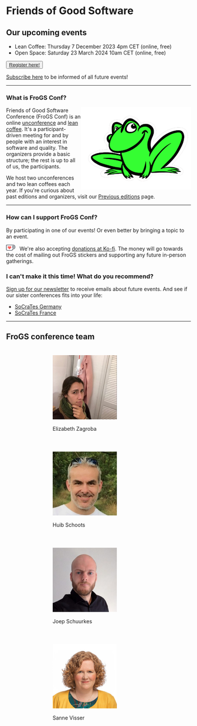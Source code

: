 <!--
.. title: FroGS conf
.. slug: index
.. date: 2023-11-19
.. tags: 
.. category: 
.. link: 
.. description: Friends of Good Software (FroGS) - Thursday 7 December 2023 4pm CEST (online lean coffee)
.. type: text
.. hidetitle: true
-->

# Friends of Good Software

<div style="margin-top: 1rem"/>

## Our upcoming events
- Lean Coffee: Thursday 7 December 2023 4pm CET (online, free)
- Open Space: Saturday 23 March 2024 10am CET (online, free)

<button><a href="https://subscribepage.io/KXkZJ9" target="_blank">Register here!</a></button>

<a class="ml-onclick-form" href="javascript:void(0)" onclick="ml('show', 'f3PgCU', true)">Subscribe here</a> to be informed of all future events!

---

### What is FroGS Conf?

<img width="300px" src="/assets/images/frog-color-outline.png" style="float:right;"/>

Friends of Good Software Conference (FroGS Conf) is an online [unconference](https://www.youtube.com/watch?v=c57sw2icUjI) and [lean coffee](http://leancoffee.org/). It's a participant-driven meeting for and by people with an interest in software and quality. The organizers provide a basic structure; the rest is up to all of us, the participants.

We host two unconferences and two lean coffees each year. If you're curious about past editions and organizers, visit our [Previous editions](link://slug/previous-editions) page.

---

### How can I support FroGS Conf?

By participating in one of our events! Or even better by bringing a topic to an event.

<img src="/assets/images/Kofi_logo_RGB_Outline.png" style="height:1rem; margin-right:0.5rem;"/> We're also accepting [donations at Ko-fi](https://ko-fi.com/frogsconf). The money will go towards the cost of mailing out FroGS stickers and supporting any future in-person gatherings. 

### I can't make it this time! What do you recommend?

<a class="ml-onclick-form" href="javascript:void(0)" onclick="ml('show', 'f3PgCU', true)">Sign up for our newsletter</a> to receive emails about future events. And see if our sister conferences fits into your life:

- [SoCraTes Germany](https://www.socrates-conference.de/home)
- [SoCraTes France](https://socrates-fr.github.io/)


---


## FroGS conference team

<div style="display:flex; justify-content:space-evenly; flex-wrap:wrap;">
	<div style="width:250px; margin:20px;">
		<img class="d-block ml-auto mr-auto rounded-circle" style="width:70%" src="/assets/images/elizabeth-300x300.jpg"/>
		<p class="text-center">Elizabeth Zagroba
			<a href="https://www.linkedin.com/in/ezagroba/" target="_blank"><i class="fab fa-linkedin" aria-hidden="true"></i></a>
			<a href="https://chaos.social/@ez" target="_blank" rel="me"><i class="fab fa-mastodon" aria-hidden="true"></i></a>
		</p>
	</div>
	<div style="width:250px; margin:20px;">
		<img class="d-block ml-auto mr-auto rounded-circle" style="width:70%" src="/assets/images/huib5-300x298.jpg"/>
		<p class="text-center">Huib Schoots
			<a href="https://www.linkedin.com/in/huibschoots/" target="_blank"><i class="fab fa-linkedin" aria-hidden="true"></i></a>
			<a href="https://chaos.social/@huib@sw-development-is.social" target="_blank" rel="me"><i class="fab fa-mastodon" aria-hidden="true"></i></a>
			<a href="https://twitter.com/huibschoots" target="_blank"><i class="fab fa-twitter" aria-hidden="true"></i></a>
		</p>
	</div>
	<div style="width:250px; margin:20px;">
		<img class="d-block ml-auto mr-auto rounded-circle" style="width:70%" src="/assets/images/joep-300x300.jpeg"/>
		<p class="text-center">Joep Schuurkes
			<a href="https://www.linkedin.com/in/joepschuurkes/" target="_blank"><i class="fab fa-linkedin" aria-hidden="true"></i></a>
			<a href="https://chaos.social/@joeposaurus" target="_blank" rel="me"><i class="fab fa-mastodon" aria-hidden="true"></i></a>
			<a href="https://bsky.app/profile/joeposaurus.bsky.social" target="_blank" rel="me"><i class="fa fa-solid fa-square" aria-hidden="true"></i></a>
		</p>
	</div>
	<div style="width:250px; margin:20px;">
		<img class="d-block ml-auto mr-auto rounded-circle" style="width:70%" src="/assets/images/sanne-300x300.jpg"/>
		<p class="text-center">Sanne Visser
			<a href="https://www.linkedin.com/in/sanne-visser-simplysanne/" target="_blank"><i class="fab fa-linkedin" aria-hidden="true"></i></a>
		</p>
	</div>
</div>
